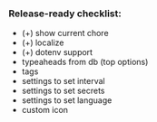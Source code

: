 ### Release-ready checklist:

- (+) show current chore
- (+) localize
- (+) dotenv support
- typeaheads from db (top options)
- tags
- settings to set interval
- settings to set secrets
- settings to set language
- custom icon
